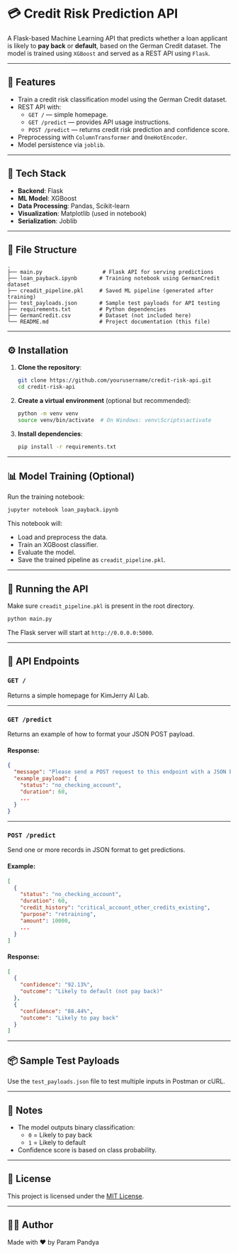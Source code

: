 # 💳 Credit Risk Prediction API

A Flask-based Machine Learning API that predicts whether a loan applicant is likely to **pay back** or **default**, based on the German Credit dataset. The model is trained using `XGBoost` and served as a REST API using `Flask`.

---

## 🚀 Features

- Train a credit risk classification model using the German Credit dataset.
- REST API with:
  - `GET /` — simple homepage.
  - `GET /predict` — provides API usage instructions.
  - `POST /predict` — returns credit risk prediction and confidence score.
- Preprocessing with `ColumnTransformer` and `OneHotEncoder`.
- Model persistence via `joblib`.

---

## 🧠 Tech Stack

- **Backend**: Flask
- **ML Model**: XGBoost
- **Data Processing**: Pandas, Scikit-learn
- **Visualization**: Matplotlib (used in notebook)
- **Serialization**: Joblib

---

## 📁 File Structure

```
.
├── main.py                   # Flask API for serving predictions
├── loan_payback.ipynb       # Training notebook using GermanCredit dataset
├── creadit_pipeline.pkl     # Saved ML pipeline (generated after training)
├── test_payloads.json       # Sample test payloads for API testing
├── requirements.txt         # Python dependencies
├── GermanCredit.csv         # Dataset (not included here)
└── README.md                # Project documentation (this file)
```

---

## ⚙️ Installation

1. **Clone the repository**:
   ```bash
   git clone https://github.com/yourusername/credit-risk-api.git
   cd credit-risk-api
   ```

2. **Create a virtual environment** (optional but recommended):
   ```bash
   python -m venv venv
   source venv/bin/activate  # On Windows: venv\Scripts\activate
   ```

3. **Install dependencies**:
   ```bash
   pip install -r requirements.txt
   ```

---

## 📊 Model Training (Optional)

Run the training notebook:

```bash
jupyter notebook loan_payback.ipynb
```

This notebook will:
- Load and preprocess the data.
- Train an XGBoost classifier.
- Evaluate the model.
- Save the trained pipeline as `creadit_pipeline.pkl`.

---

## 🧪 Running the API

Make sure `creadit_pipeline.pkl` is present in the root directory.

```bash
python main.py
```

The Flask server will start at `http://0.0.0.0:5000`.

---

## 🔁 API Endpoints

### `GET /`
Returns a simple homepage for KimJerry AI Lab.

---

### `GET /predict`
Returns an example of how to format your JSON POST payload.

#### Response:
```json
{
  "message": "Please send a POST request to this endpoint with a JSON body to get the prediction",
  "example_payload": {
    "status": "no_checking_account",
    "duration": 60,
    ...
  }
}
```

---

### `POST /predict`

Send one or more records in JSON format to get predictions.

#### Example:
```json
[
  {
    "status": "no_checking_account",
    "duration": 60,
    "credit_history": "critical_account_other_credits_existing",
    "purpose": "retraining",
    "amount": 10000,
    ...
  }
]
```

#### Response:
```json
[
  {
    "confidence": "92.13%",
    "outcome": "Likely to default (not pay back)"
  },
  {
    "confidence": "88.44%",
    "outcome": "Likely to pay back"
  }
]
```

---

## 📦 Sample Test Payloads

Use the `test_payloads.json` file to test multiple inputs in Postman or cURL.

---

## 📌 Notes

- The model outputs binary classification:
  - `0` = Likely to pay back
  - `1` = Likely to default
- Confidence score is based on class probability.

---

## 🪪 License

This project is licensed under the [MIT License](https://opensource.org/licenses/MIT).

---

## 👨‍💻 Author

Made with ❤️ by Param Pandya
